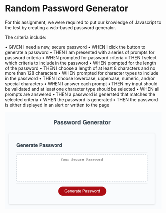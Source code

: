 # Random Password Generator

For this assignment, we were required to put our knowledge of Javascript to the test by creating a web-based password generator. 

The criteria include: 

• GIVEN I need a new, secure password
• WHEN I click the button to generate a password
• THEN I am presented with a series of prompts for password criteria
• WHEN prompted for password criteria
• THEN I select which criteria to include in the password
• WHEN prompted for the length of the password
• THEN I choose a length of at least 8 characters and no more than 128 characters
• WHEN prompted for character types to include in the password
• THEN I choose lowercase, uppercase, numeric, and/or special characters
• WHEN I answer each prompt
• THEN my input should be validated and at least one character type should be selected
• WHEN all prompts are answered
• THEN a password is generated that matches the selected criteria
• WHEN the password is generated
• THEN the password is either displayed in an alert or written to the page

![alt text](./passwordgenerator.png "Password Generator")

